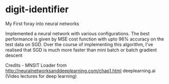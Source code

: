 # digit-identifier
My First foray into neural networks

Implemented a neural network with various configurations. The best performance is given by MSE cost function with upto 96% accuracy on the test data on SGD.
Over the course of implementing this algorithm, I've realised that SGD is much more faster than mini batch or batch gradient descent

Credits - 
MNSIT Loader from http://neuralnetworksanddeeplearning.com/chap1.html
deeplearning.ai (Video lectures for deep learning)


